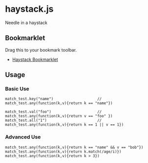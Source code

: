 # haystack.js

Needle in a haystack

## Bookmarklet

Drag this to your bookmark toolbar.

- <a href="javascript:(function() {
   var script = document.createElement('script');
   script.type = 'text/javascript';
   script.src = 'https://github.com/makoto/haystack.js/raw/master/dist/haystack-0.0.1.min.js';
   document.getElementsByTagName('body')[0].appendChild(script)
 })();" title="Haystack">Haystack Bookmarklet</a>


## Usage

### Basic Use

    match_test.key("name")                    // match_test.any(function(k,v){return k == "name"})

    match_test.val("foo")                     // match_test.any(function(k,v){return v == "foo" })
    match_test.all("1")                       // match_test.any(function(k,v){return k == 1 || v == 1})

### Advanced Use

    match_test.any(function(k,v){return k == "name" && v == "bob"}) 
    match_test.any(function(k,v){return k.match(/age/i)})
    match_test.any(function(k,v){return k > 3})
